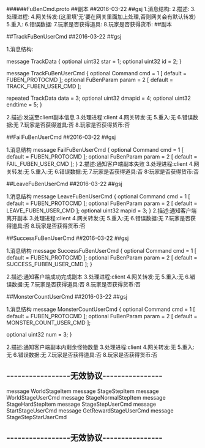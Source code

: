 ######FuBenCmd.proto
##副本
##2016-03-22
##gsj
1.消息结构:
2.描述:
3.处理进程:
4.网关转发:(这里填'无'要在网关里面加上处理,否则网关会有默认转发)
5.重入:
6.错误数据:
7.玩家是否获得道具:
8.玩家是否获得货币:
##副本

##TrackFuBenUserCmd
##2016-03-22
##gsj

1.消息结构:

message TrackData
{
  optional uint32 star = 1;
  optional uint32 id = 2;
}

message TrackFuBenUserCmd
{
  optional Command cmd = 1 [ default = FUBEN_PROTOCMD ];
  optional FuBenParam param = 2 [ default = TRACK_FUBEN_USER_CMD ];

  repeated TrackData data = 3;
  optional uint32 dmapid = 4;
  optional uint32 endtime = 5;
}

2.描述:发送至client副本信息
3.处理进程:client
4.网关转发:无
5.重入:无
6.错误数据:无
7.玩家是否获得道具:否
8.玩家是否获得货币:否


##FailFuBenUserCmd
##2016-03-22
##gsj

1.消息结构
message FailFuBenUserCmd
{
  optional Command cmd = 1 [ default = FUBEN_PROTOCMD ];
  optional FuBenParam param = 2 [ default = FAIL_FUBEN_USER_CMD ];
}
2.描述:通知客户端副本失败
3.处理进程:client
4.网关转发:无
5.重入:无
6.错误数据:无
7.玩家是否获得道具:否
8:玩家是否获得货币:否


##LeaveFuBenUserCmd
##2016-03-22
##gsj

1.消息结构
message LeaveFuBenUserCmd
{
  optional Command cmd = 1 [ default = FUBEN_PROTOCMD ];
  optional FuBenParam param = 2 [ default = LEAVE_FUBEN_USER_CMD ];
  optional uint32 mapid = 3;
}
2.描述:通知客户端离开副本
3.处理进程:client
4.网关转发:无
5.重入:无
6.错误数据:无
7.玩家是否获得道具:否
8.玩家是否获得货币:否


##SuccessFuBenUserCmd
##2016-03-22
##gsj

1.消息结构
message SuccessFuBenUserCmd
{
  optional Command cmd = 1 [ default = FUBEN_PROTOCMD ];
  optional FuBenParam param = 2 [ default = SUCCESS_FUBEN_USER_CMD ];
}

2.描述:通知客户端成功完成副本
3.处理进程:client
4.网关转发:无
5.重入:无
6.错误数据:无
7.玩家是否获得道具:否
8.玩家是否获得货币:否


##MonsterCountUserCmd
##2016-03-22
##gsj

1.消息结构
message MonsterCountUserCmd
{
  optional Command cmd = 1 [ default = FUBEN_PROTOCMD ];
  optional FuBenParam param = 2 [ default = MONSTER_COUNT_USER_CMD ];

  optional uint32 num = 3;
}

2.描述:通知客户端副本内剩余怪物数量
3.处理进程:client
4.网关转发:无
5.重入:无
6.错误数据:无
7.玩家是否获得道具:否
8.玩家是否获得货币:否


## -----------------无效协议----------------
message WorldStageItem
message StageStepItem
message WorldStageUserCmd
message StageNormalStepItem
message StageHardStepItem
message StageStepUserCmd
message StartStageUserCmd
message GetRewardStageUserCmd
message StageStepStarUserCmd
## -----------------无效协议----------------

